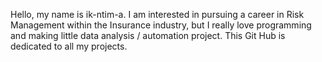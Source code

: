 Hello, my name is ik-ntim-a.
I am interested in pursuing a career in Risk Management within the Insurance industry, but I really love programming and making little data analysis / automation project.
This Git Hub is dedicated to all my projects. 

